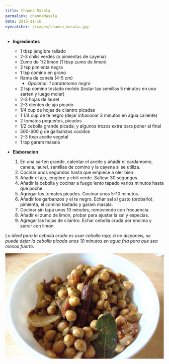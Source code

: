 ```yaml
---
title: Channa Masala
permalink: channaMasala
date: 2015-11-16
eyecatcher: /images/channa_masala.jpg
---
```


* **Ingredientes**

  * 1 tbsp jengibre rallado
  * 2-3 chilis verdes (o pimientas de cayena)
  * Zumo de 1/2 limon (1 tbsp zumo de limon)
  * 2 tsp pimienta negra
  * 1 tsp comino en grano
  * Rama de canela (4-5 cm)
    * _Opcional: 1 cardamomo negro_
  * 2 tsp comino tostado molido (tostar las semillas 5 minutos en una sarten y luego moler)
  * 2-3 hojas de laurel
  * 2-3 dientes de ajo picado
  * 1/4 cup de hojas de cilantro picadas
  * 1 1/4 cup de te negro (dejar infusionar 3 minutos en agua caliente)
  * 2 tomates pequeños, picados
  * 1/2 cebolla grande picada, y algunos trozos extra para poner al final
  * 500-600 g de garbanzos cocidos
  * 2-3 tbsp aceite vegetal
  * 1 tsp garam masala

* **Elaboracion**

  1. En una sarten grande, calentar el aceite y añadir el cardamomo, canela, laurel, semillas de comino y la cayena si se utiliza. 
  2. Cocinar unos segundos hasta que empiece a oler bien.
  3. Añadir el ajo, jengibre y chili verde. Saltear 30 segungos.
  4. Añadir la cebolla y cocinar a fuego lento tapado varios minutos hasta que poche.
  5. Agregar los tomates picados. Cocinar unos 5-10 minutos.
  6. Añadir los garbanzos y el te negro. Echar sal al gusto (probarlo), pimienta, el comino tostado y garam masala.
  7. Cocinar sin tapa unos 10 minutes, removiendo con frecuencia.
  8. Añadir el zumo de limon, probar para ajustar la sal y especias. 
  9. Agregar las hojas de cilantro. Echar cebolla cruda por encima y servir con limon.

_Lo ideal para la cebolla cruda es usar cebolla roja; si no disponeis, se puede dejar la cebolla picada unos 10 minutos en agua fria para que sea menos fuerte._

![ChannaMasala](/images/channa_masala.jpg)
